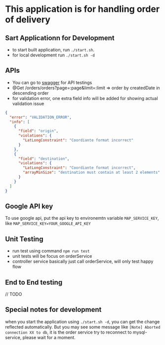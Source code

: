 # This application is for handling order of delivery

## Sart Applicationn for Development

* to start built application, run `./start.sh`.
* for local development run `./start.sh -d`

## APIs

* You can go to [swagger](http://localhost:8080/swagger) for API testings
* @Get /orders/orders?page=:page&limit=:limit => order by createdDate in descending order
* for validation error, one extra field info will be added for showing actual validation issue

```json
{
  "error": "VALIDATION_ERROR",
  "info": [
    {
      "field": "origin",
      "violations": {
        "LatLongConstraint": "Coordiante format incorrect"
      }
    },
    {
      "field": "destination",
      "violations": {
        "LatLongConstraint": "Coordiante format incorrect",
        "arrayMinSize": "destination must contain at least 2 elements"
      }
    }
  ]
}
```

## Google API key

To use google api, put the api key to environemtn variable `MAP_SERVICE_KEY`, like
`MAP_SERVICE_KEY=YOUR_GOOGLE_API_KEY`

## Unit Testing

* run test using command `npm run test`
* unit tests will be focus on orderService
* controller service basically just call orderService, will only test happy flow

## End to End testing

// TODO

## Special notes for development

when you start the application using `./start.sh -d`, you can get the change
reflected automatically. But you may see some message like `[Note] Aborted connection XX to db`,
it is the order service try to reconnect to mysql-service, please wait for a moment.

